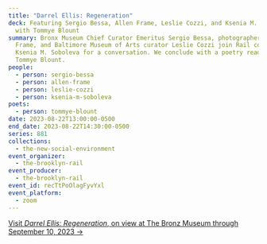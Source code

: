 ```yaml
---
title: "Darrel Ellis: Regeneration"
deck: Featuring Sergio Bessa, Allen Frame, Leslie Cozzi, and Ksenia M. Soboleva,
  with Tommye Blount
summary: Bronx Museum Chief Curator Emeritus Sergio Bessa, photographer Allen
  Frame, and Baltimore Museum of Arts curator Leslie Cozzi join Rail contributor
  Ksenia M. Soboleva for a conversation. We conclude with a poetry reading by
  Tommye Blount.
people:
  - person: sergio-bessa
  - person: allen-frame
  - person: leslie-cozzi
  - person: ksenia-m-soboleva
poets:
  - person: tommye-blount
date: 2023-08-22T13:00:00-0500
end_date: 2023-08-22T14:30:00-0500
series: 881
collections:
  - the-new-social-environment
event_organizer:
  - the-brooklyn-rail
event_producer:
  - the-brooklyn-rail
event_id: recTtPoOlagFyvYxl
event_platform:
  - zoom
---
```

[V﻿isit *Darrel Ellis: Regeneration*, on view at The Bronz Museum through September 10, 2023 →](https://bronxmuseum.org/exhibition/darrel-ellis-regeneration-2/)
